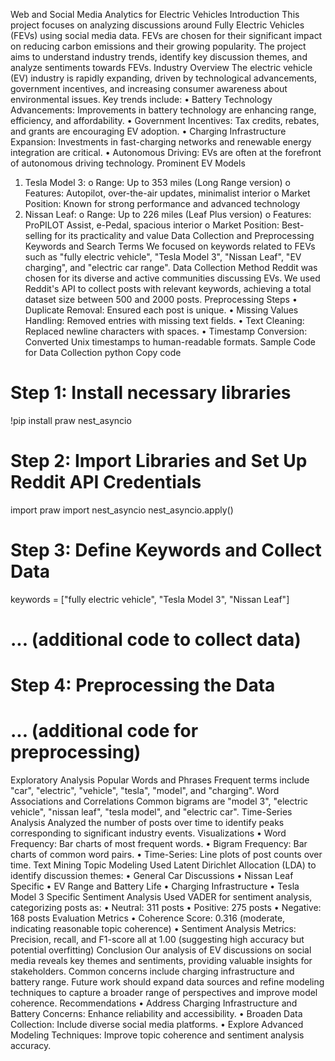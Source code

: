 Web and Social Media Analytics for Electric Vehicles
Introduction
This project focuses on analyzing discussions around Fully Electric Vehicles (FEVs) using social media data. FEVs are chosen for their significant impact on reducing carbon emissions and their growing popularity. The project aims to understand industry trends, identify key discussion themes, and analyze sentiments towards FEVs.
Industry Overview
The electric vehicle (EV) industry is rapidly expanding, driven by technological advancements, government incentives, and increasing consumer awareness about environmental issues. Key trends include:
•	Battery Technology Advancements: Improvements in battery technology are enhancing range, efficiency, and affordability.
•	Government Incentives: Tax credits, rebates, and grants are encouraging EV adoption.
•	Charging Infrastructure Expansion: Investments in fast-charging networks and renewable energy integration are critical.
•	Autonomous Driving: EVs are often at the forefront of autonomous driving technology.
Prominent EV Models
1.	Tesla Model 3:
o	Range: Up to 353 miles (Long Range version)
o	Features: Autopilot, over-the-air updates, minimalist interior
o	Market Position: Known for strong performance and advanced technology
2.	Nissan Leaf:
o	Range: Up to 226 miles (Leaf Plus version)
o	Features: ProPILOT Assist, e-Pedal, spacious interior
o	Market Position: Best-selling for its practicality and value
Data Collection and Preprocessing
Keywords and Search Terms
We focused on keywords related to FEVs such as "fully electric vehicle", "Tesla Model 3", "Nissan Leaf", "EV charging", and "electric car range".
Data Collection Method
Reddit was chosen for its diverse and active communities discussing EVs. We used Reddit's API to collect posts with relevant keywords, achieving a total dataset size between 500 and 2000 posts.
Preprocessing Steps
•	Duplicate Removal: Ensured each post is unique.
•	Missing Values Handling: Removed entries with missing text fields.
•	Text Cleaning: Replaced newline characters with spaces.
•	Timestamp Conversion: Converted Unix timestamps to human-readable formats.
Sample Code for Data Collection
python
Copy code
# Step 1: Install necessary libraries
!pip install praw nest_asyncio

# Step 2: Import Libraries and Set Up Reddit API Credentials
import praw
import nest_asyncio
nest_asyncio.apply()

# Step 3: Define Keywords and Collect Data
keywords = ["fully electric vehicle", "Tesla Model 3", "Nissan Leaf"]
# ... (additional code to collect data)

# Step 4: Preprocessing the Data
# ... (additional code for preprocessing)
Exploratory Analysis
Popular Words and Phrases
Frequent terms include "car", "electric", "vehicle", "tesla", "model", and "charging".
Word Associations and Correlations
Common bigrams are "model 3", "electric vehicle", "nissan leaf", "tesla model", and "electric car".
Time-Series Analysis
Analyzed the number of posts over time to identify peaks corresponding to significant industry events.
Visualizations
•	Word Frequency: Bar charts of most frequent words.
•	Bigram Frequency: Bar charts of common word pairs.
•	Time-Series: Line plots of post counts over time.
Text Mining
Topic Modeling
Used Latent Dirichlet Allocation (LDA) to identify discussion themes:
•	General Car Discussions
•	Nissan Leaf Specific
•	EV Range and Battery Life
•	Charging Infrastructure
•	Tesla Model 3 Specific
Sentiment Analysis
Used VADER for sentiment analysis, categorizing posts as:
•	Neutral: 311 posts
•	Positive: 275 posts
•	Negative: 168 posts
Evaluation Metrics
•	Coherence Score: 0.316 (moderate, indicating reasonable topic coherence)
•	Sentiment Analysis Metrics: Precision, recall, and F1-score all at 1.00 (suggesting high accuracy but potential overfitting)
Conclusion
Our analysis of EV discussions on social media reveals key themes and sentiments, providing valuable insights for stakeholders. Common concerns include charging infrastructure and battery range. Future work should expand data sources and refine modeling techniques to capture a broader range of perspectives and improve model coherence.
Recommendations
•	Address Charging Infrastructure and Battery Concerns: Enhance reliability and accessibility.
•	Broaden Data Collection: Include diverse social media platforms.
•	Explore Advanced Modeling Techniques: Improve topic coherence and sentiment analysis accuracy.
